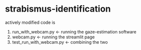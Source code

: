 # strabismus-identification

actively modified code is 
1. run_with_webcam.py <- running the gaze-estimation software
2. webcam.py <- running the streamlit page
2. test_run_with_webcam.py <- combining the two
